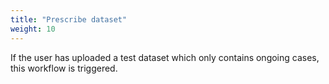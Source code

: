 ```yaml
---
title: "Prescribe dataset"
weight: 10
---
```


If the user has uploaded a test dataset which only contains ongoing cases, this workflow is triggered.

